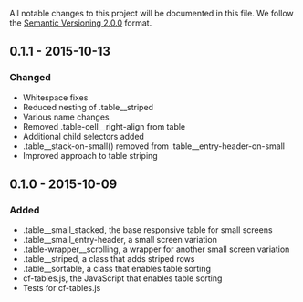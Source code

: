 All notable changes to this project will be documented in this file.
We follow the [Semantic Versioning 2.0.0](http://semver.org/) format.

## 0.1.1 - 2015-10-13

### Changed
- Whitespace fixes
- Reduced nesting of .table__striped
- Various name changes
- Removed .table-cell__right-align from table
- Additional child selectors added
- .table__stack-on-small() removed from .table__entry-header-on-small
- Improved approach to table striping

## 0.1.0 - 2015-10-09

### Added
- .table__small_stacked, the base responsive table for small screens
- .table__small_entry-header, a small screen variation
- .table-wrapper__scrolling, a wrapper for another small screen variation
- .table__striped, a class that adds striped rows
- .table__sortable, a class that enables table sorting
- cf-tables.js, the JavaScript that enables table sorting
- Tests for cf-tables.js
